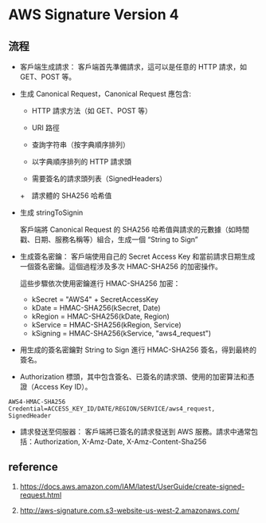 # AWS Signature Version 4

## 流程

+ 客戶端生成請求： 客戶端首先準備請求，這可以是任意的 HTTP 請求，如 GET、POST 等。

+ 生成 Canonical Request，Canonical Request 應包含:

    + HTTP 請求方法（如 GET、POST 等）

    + URI 路徑
    
    + 查詢字符串（按字典順序排列）
    
    + 以字典順序排列的 HTTP 請求頭
   
    + 需要簽名的請求頭列表（SignedHeaders）
    
    +　請求體的 SHA256 哈希值

+ 生成 stringToSignin

    客戶端將 Canonical Request 的 SHA256 哈希值與請求的元數據（如時間戳、日期、服務名稱等）組合，生成一個 “String to Sign”

+ 生成簽名密鑰： 客戶端使用自己的 Secret Access Key 和當前請求日期生成一個簽名密鑰。這個過程涉及多次 HMAC-SHA256 的加密操作。

    這些步驟依次使用密鑰進行 HMAC-SHA256 加密：
    + kSecret = "AWS4" + SecretAccessKey
    + kDate = HMAC-SHA256(kSecret, Date)
    + kRegion = HMAC-SHA256(kDate, Region)
    + kService = HMAC-SHA256(kRegion, Service)
    + kSigning = HMAC-SHA256(kService, "aws4_request")

+ 用生成的簽名密鑰對 String to Sign 進行 HMAC-SHA256 簽名，得到最終的簽名。

+ Authorization 標頭，其中包含簽名、已簽名的請求頭、使用的加密算法和憑證（Access Key ID）。
```
AWS4-HMAC-SHA256 Credential=ACCESS_KEY_ID/DATE/REGION/SERVICE/aws4_request, SignedHeader
```

+ 請求發送至伺服器： 客戶端將已簽名的請求發送到 AWS 服務。請求中通常包括：Authorization, X-Amz-Date, X-Amz-Content-Sha256

## reference

1. https://docs.aws.amazon.com/IAM/latest/UserGuide/create-signed-request.html

2. http://aws-signature.com.s3-website-us-west-2.amazonaws.com/
